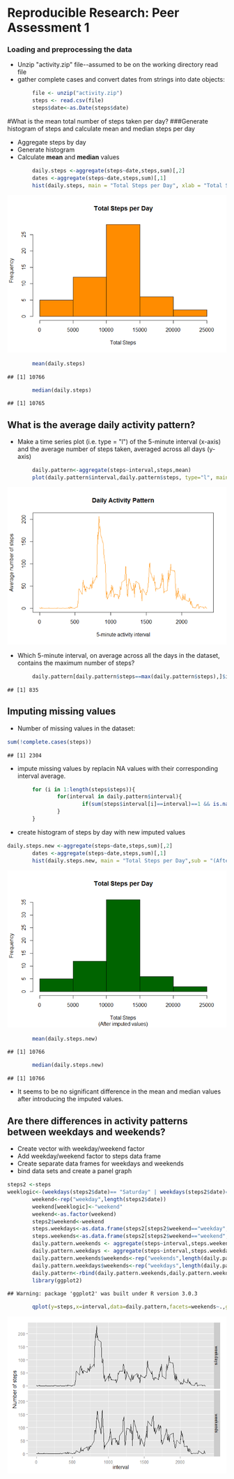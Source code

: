 Reproducible Research: Peer Assessment 1
======================================================================

### Loading and preprocessing the data

 
- Unzip "activity.zip" file--assumed to be on the working directory
read file
- gather complete cases and convert dates from strings into 
date objects:


```r
        file <- unzip("activity.zip")
        steps <- read.csv(file)      
        steps$date<-as.Date(steps$date)
```
 
#What is the mean total number of steps taken per day?
###Generate histogram of steps and calculate mean and median steps per day

- Aggregate steps by day
- Generate histogram
- Calculate **mean** and **median** values


```r
        daily.steps <-aggregate(steps~date,steps,sum)[,2]
        dates <-aggregate(steps~date,steps,sum)[,1]
        hist(daily.steps, main = "Total Steps per Day", xlab = "Total Steps", col="darkorange")
```

![plot of chunk unnamed-chunk-2](./PA1_template_files/figure-html/unnamed-chunk-2.png) 

```r
        mean(daily.steps)
```

```
## [1] 10766
```

```r
        median(daily.steps)
```

```
## [1] 10765
```

## What is the average daily activity pattern?

- Make a time series plot (i.e. type = "l") of the 5-minute interval (x-axis) and the average number of steps taken, averaged across all days (y-axis)




```r
        daily.pattern<-aggregate(steps~interval,steps,mean)
        plot(daily.pattern$interval,daily.pattern$steps, type="l", main= "Daily Activity Pattern", xlab="5-minute activity interval", ylab="Average number of steps",col = "darkorange")
```

![plot of chunk unnamed-chunk-3](./PA1_template_files/figure-html/unnamed-chunk-3.png) 

- Which 5-minute interval, on average across all the days in the dataset, contains the maximum number of steps?


```r
        daily.pattern[daily.pattern$steps==max(daily.pattern$steps),]$interval
```

```
## [1] 835
```

## Imputing missing values

- Number of missing values in the dataset:


```r
sum(!complete.cases(steps))
```

```
## [1] 2304
```

- impute missing values by replacin NA values with their corresponding interval average.


```r
        for (i in 1:length(steps$steps)){
                for(interval in daily.pattern$interval){
                        if(sum(steps$interval[i]==interval)==1 && is.na(steps$steps[i])){steps$steps[i] <- daily.pattern$steps[daily.pattern$interval==interval]}
                }
        }
```

- create histogram of steps by day with new imputed values


```r
daily.steps.new <-aggregate(steps~date,steps,sum)[,2]
        dates <-aggregate(steps~date,steps,sum)[,1]
        hist(daily.steps.new, main = "Total Steps per Day",sub = "(After imputed values)", xlab = "Total Steps", col="darkgreen")
```

![plot of chunk unnamed-chunk-7](./PA1_template_files/figure-html/unnamed-chunk-7.png) 

```r
        mean(daily.steps.new)
```

```
## [1] 10766
```

```r
        median(daily.steps.new)
```

```
## [1] 10766
```

- It seems to be no significant difference in the mean and median values after introducing the imputed values.

## Are there differences in activity patterns between weekdays and weekends?

- Create vector with weekday/weekend factor
- Add weekday/weekend factor to steps data frame
- Create separate data frames for weekdays and weekends
- bind data sets and create a panel graph


```r
steps2 <-steps
weeklogic<-(weekdays(steps2$date)== "Saturday" | weekdays(steps2$date)== "Sunday")
        weekend<-rep("weekday",length(steps2$date))
        weekend[weeklogic]<-"weekend"
        weekend<-as.factor(weekend)
        steps2$weekend<-weekend
        steps.weekdays<-as.data.frame(steps2[steps2$weekend=="weekday",])
        steps.weekends<-as.data.frame(steps2[steps2$weekend=="weekend",])
        daily.pattern.weekends <- aggregate(steps~interval,steps.weekends,mean)
        daily.pattern.weekdays <- aggregate(steps~interval,steps.weekdays,mean)
        daily.pattern.weekends$weekends<-rep("weekends",length(daily.pattern.weekends$steps))
        daily.pattern.weekdays$weekends<-rep("weekdays",length(daily.pattern.weekdays$steps))
        daily.pattern<-rbind(daily.pattern.weekends,daily.pattern.weekdays)
        library(ggplot2)
```

```
## Warning: package 'ggplot2' was built under R version 3.0.3
```

```r
        qplot(y=steps,x=interval,data=daily.pattern,facets=weekends~.,geom="line",ylab="Number of steps")
```

![plot of chunk unnamed-chunk-8](./PA1_template_files/figure-html/unnamed-chunk-8.png) 
